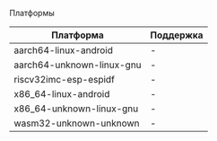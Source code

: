 Платформы

| Платформа                 | Поддержка |
| ------------------------- | --------- |
| aarch64-linux-android     | -         |
| aarch64-unknown-linux-gnu | -         |
| riscv32imc-esp-espidf     | -         |
| x86_64-linux-android      | -         |
| x86_64-unknown-linux-gnu  | -         |
| wasm32-unknown-unknown    | -         |
